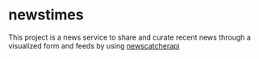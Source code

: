 # newstimes
This project is a news service to share and curate recent news through a visualized form and feeds by using [newscatcherapi](https://docs.newscatcherapi.com/api-docs/endpoints/latest-headlines)

